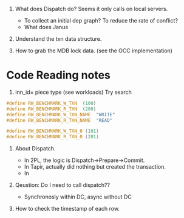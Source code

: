 1. What does Dispatch do? Seems it only calls on local servers. 
    * To collect an initial dep graph? To reduce the rate of conflict?
    * What does Janus 


2. Understand the txn data structure. 

3. How to grab the MDB lock data. (see the OCC implementation)

# Code Reading notes

1. inn_id= piece type  (see workloads) Try search
```c++
#define RW_BENCHMARK_W_TXN  (100)
#define RW_BENCHMARK_R_TXN  (200)
#define RW_BENCHMARK_W_TXN_NAME  "WRITE"
#define RW_BENCHMARK_R_TXN_NAME  "READ"

#define RW_BENCHMARK_W_TXN_0 (101)
#define RW_BENCHMARK_R_TXN_0 (201)
```
1. About Dispatch. 
    * In 2PL, the logic is Dispatch->Prepare->Commit. 
    * In Tapir, actually did nothing but created the transaction. 
    * In  
    
1. Qeustion: Do I need to call dispatch??
    * Synchronosly within DC, async without DC
    
1. How to check the timestamp of each row. 